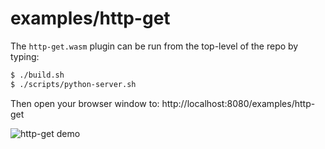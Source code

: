 # examples/http-get

The `http-get.wasm` plugin can be run from the top-level of the repo by
typing:

```bash
$ ./build.sh
$ ./scripts/python-server.sh
```

Then open your browser window to:
http://localhost:8080/examples/http-get

![http-get demo](http-get-demo.png)
